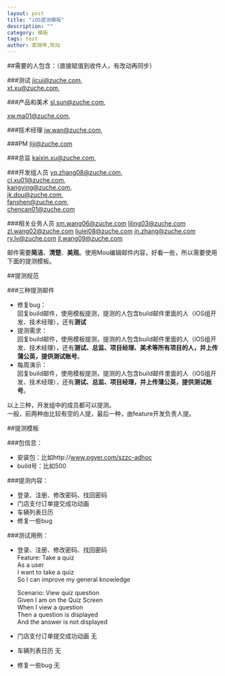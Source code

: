 ```yaml
---
layout: post
title: "iOS提测模板"
description: ""
category: 模板
tags: test
author: 窦锦坤,陈灿
--- 
```




##需要的人包含：（直接赋值到收件人，有改动再同步）

###测试
jicui@zuche.com,  
xt.xu@zuche.com, 

###产品和美术 
sl.sun@zuche.com,    

xw.ma01@zuche.com,  

###技术经理
jw.wan@zuche.com,  

###PM
liji@zuche.com

###总监
kaixin.xu@zuche.com,  

###开发组人员
yq.zhang08@zuche.com,  
cl.xu01@zuche.com,  
kangying@zuche.com,  
jk.dou@zuche.com,  
fanshen@zuche.com,  
chencan01@zuche.com

###相关业务人员
xm.wang06@zuche.com
liling03@zuche.com
zl.wang02@zuche.com
liulei08@zuche.com
jn.zhang@zuche.com
ry.lv@zuche.com
jl.wang09@zuche.com

邮件需要**简洁**、**清楚**、**美观**。使用Mou编辑邮件内容，好看一些，所以需要使用下面的提测模板。



##提测规范

###三种提测邮件  

* 修复bug：      
  回复build邮件，使用模板提测，提测的人包含build邮件里面的人（iOS组开发、技术经理），还有**测试**
* 提测需求：  
  回复build邮件，使用模板提测，提测的人包含build邮件里面的人（iOS组开发、技术经理），还有**测试、总监、项目经理、美术等所有项目的人，并上传蒲公英，提供测试账号**。  
* 每周演示：  
  回复build邮件，使用模板提测，提测的人包含build邮件里面的人（iOS组开发、技术经理），还有**测试、总监、项目经理，并上传蒲公英，提供测试账号**。  
  
  
  



以上三种，开发组中的成员都可以提测。  
一般，前两种由比较有空的人提，最后一种，由feature开发负责人提。


##提测模板

###包信息：  
* 安装包：比如http://www.pgyer.com/szzc-adhoc
* build号：比如500


###提测内容：
* 登录、注册、修改密码、找回密码  
* 门店支付订单提交成功动画
* 车辆列表日历
* 修复一些bug

###测试用例：
* 登录、注册、修改密码、找回密码    
  Feature: Take a quiz  
  As a user  
  I want to take a quiz  
  So I can improve my general knowledge

  Scenario: View quiz question  
  Given I am on the Quiz Screen  
  When I view a question  
  Then a question is displayed  
  And the answer is not displayed    
  
* 门店支付订单提交成功动画
  无
* 车辆列表日历
  无
* 修复一些bug
  无
 
